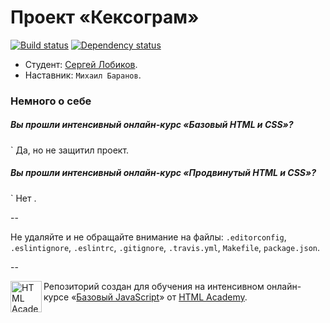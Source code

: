 # Проект «Кексограм»

[![Build status][travis-image]][travis-url]
[![Dependency status][dependency-image]][dependency-url]

* Студент: [Сергей Лобиков](https://htmlacademy.ru/profile/id91145).
* Наставник: `Михаил Баранов`.

### Немного о себе

##### Вы прошли интенсивный онлайн-курс «Базовый HTML и CSS»?
` Да, но не защитил проект.

##### Вы прошли интенсивный онлайн-курс «Продвинутый HTML и CSS»?
` Нет .

--

Не удаляйте и не обращайте внимание на файлы: `.editorconfig`, `.eslintignore`, `.eslintrc`, `.gitignore`, `.travis.yml`, `Makefile`, `package.json`.

--

<a href="https://htmlacademy.ru/js_intensive"><img align="left" width="50" height="50" title="HTML Academy" src="https://htmlacademy.ru/static/img/logo-github-javascript.svg"></a>

Репозиторий создан для обучения на интенсивном онлайн-курсе «[Базовый JavaScript](https://htmlacademy.ru/js_intensive)» от [HTML Academy](https://htmlacademy.ru).

[travis-image]: https://travis-ci.org/js-htmlacademy/91145-keksogram.svg?branch=master
[travis-url]: https://travis-ci.org/js-htmlacademy/91145-keksogram
[dependency-image]: https://david-dm.org/js-htmlacademy/91145-keksogram.svg?style=flat-square
[dependency-url]: https://david-dm.org/js-htmlacademy/91145-keksogram
